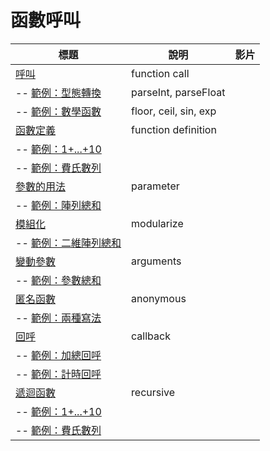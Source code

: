 # 函數呼叫

| 標題  |  說明  |  影片  |
|--------|-----------|-------|
| [呼叫](call.html) | function call | |
| -- [範例：型態轉換](callParse.html) | parseInt, parseFloat | |
| -- [範例：數學函數](callMath.html) | floor, ceil, sin, exp | |
| [函數定義](def.html) | function definition | |
| -- [範例：1+...+10](vectorAddFunction.html) |  | |
| -- [範例：費氏數列](loopFibonacci.html) |  | |
| [參數的用法](arg.html) | parameter | |
| -- [範例：陣列總和](sumFunction.html) |  | |
| [模組化](fmodule.html) | modularize | |
| -- [範例：二維陣列總和](sumFunction2.html) |  | |
| [變動參數](arguments.html) | arguments | |
| -- [範例：參數總和](argSumFunction.html) |  | |
| [匿名函數](anonymous.html) | anonymous | |
| -- [範例：兩種寫法](twoFunction.html) |  | |
| [回呼](callback.html) |  callback | |
| -- [範例：加總回呼](sumCallback.html) |  | |
| -- [範例：計時回呼](timeoutCallback.html) |  | |
| [遞迴函數](recursive.html) | recursive | |
| -- [範例：1+...+10](recursiveSum.html) |  | |
| -- [範例：費氏數列](recursiveFibonacci.html) |  | |
